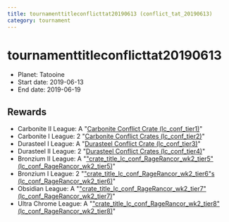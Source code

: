 ```yaml
---
title: tournamenttitleconflicttat20190613 (conflict_tat_20190613)
category: tournament
---
```

# tournamenttitleconflicttat20190613

  * Planet: Tatooine
  * Start date: 2019-06-13
  * End date: 2019-06-19

## Rewards

  * Carbonite II League: A "[Carbonite Conflict Crate (lc_conf_tier1)](lc_conf_tier1.html)"
  * Carbonite I League: 2 "[Carbonite Conflict Crates (lc_conf_tier2)](lc_conf_tier2.html)"
  * Durasteel I League: A "[Durasteel Conflict Crate (lc_conf_tier3)](lc_conf_tier3.html)"
  * Durasteel II League: 2 "[Durasteel Conflict Crates (lc_conf_tier4)](lc_conf_tier4.html)"
  * Bronzium II League: A "["crate_title_lc_conf_RageRancor_wk2_tier5" (lc_conf_RageRancor_wk2_tier5)](lc_conf_RageRancor_wk2_tier5.html)"
  * Bronzium I League: 2 "["crate_title_lc_conf_RageRancor_wk2_tier6"s (lc_conf_RageRancor_wk2_tier6)](lc_conf_RageRancor_wk2_tier6.html)"
  * Obsidian League: A "["crate_title_lc_conf_RageRancor_wk2_tier7" (lc_conf_RageRancor_wk2_tier7)](lc_conf_RageRancor_wk2_tier7.html)"
  * Ultra Chrome League: A "["crate_title_lc_conf_RageRancor_wk2_tier8" (lc_conf_RageRancor_wk2_tier8)](lc_conf_RageRancor_wk2_tier8.html)"
